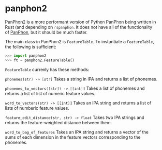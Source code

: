 # panphon2
PanPhon2 is a more performant version of Python PanPhon being written in Rust (and depending on `rspanphon`. It does not have all of the functionality of [PanPhon](https://github.com/dmort27/panphon), but it should be much faster.

The main class in PanPhon2 is `FeatureTable`. To instantiate a `FeatureTable`, the following is sufficient:

```python
>>> import panphon2
>>> ft = panphon2.FeatureTable()
```

`FeatureTable` currenly has these methods:

`phonemes(str) -> [str]` Takes a string in IPA and returns a list of phonemes.

`phonemes_to_vectors([str]) -> [[int]]` Takes a list of phonemes and returns a list of list of numeric feature values.

`word_to_vectors(str) -> [[int]]` Takes an IPA string and returns a list of lists of numberic feature values.

`feature_edit_distance(str, str) -> float` Takes two IPA strings and returns the feature-weighted distance between them.

`word_to_bag_of_features` Takes an IPA string and returns a vector of the sums of each dimension in the feature vectors corresponding to the phonemes.